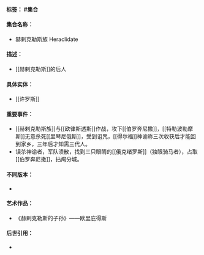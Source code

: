 #### 标签： #集合
#### 集合名称：
- 赫剌克勒斯族 Heraclidate
#### 描述：
- [[赫剌克勒斯]]的后人
#### 具体实体：
- [[许罗斯]]
#### 重要事件：
- [[赫剌克勒斯族]]与[[欧律斯透斯]]作战，攻下[[伯罗奔尼撒]]，[[特勒波勒摩斯]]无意杀死[[里琴尼俄斯]]，受到诅咒，[[得尔福]]神谕称三次收获后才能回到家乡，三年后才知需三代人。
- 误杀神谕者，军队溃散，找到三只眼睛的[[俄克绪罗斯]]（独眼骑马者），占取[[伯罗奔尼撒]]，拈阄分城。
#### 不同版本：
- 
#### 艺术作品：
- 《赫剌克勒斯的子孙》——欧里庇得斯
#### 后世引用：
- 